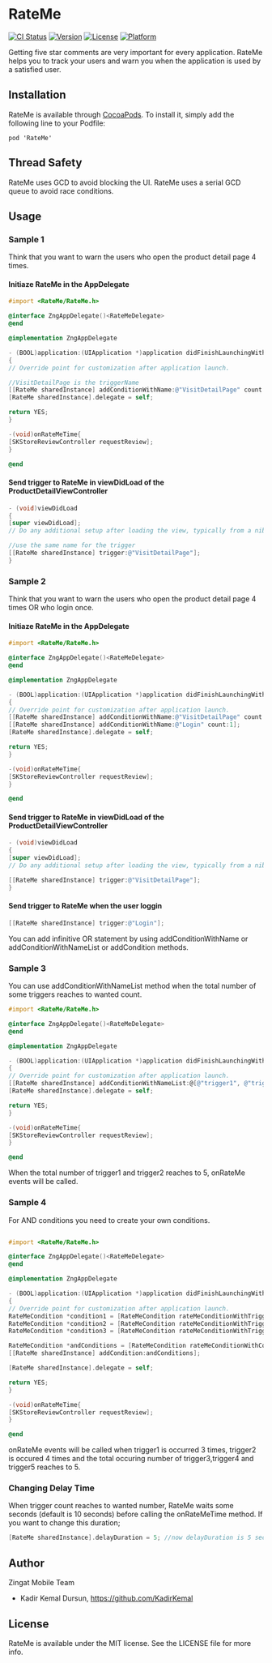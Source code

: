 # RateMe

[![CI Status](http://img.shields.io/travis/kadirkemal/RateMe.svg?style=flat)](https://travis-ci.org/kadirkemal/RateMe)
[![Version](https://img.shields.io/cocoapods/v/RateMe.svg?style=flat)](http://cocoapods.org/pods/RateMe)
[![License](https://img.shields.io/cocoapods/l/RateMe.svg?style=flat)](http://cocoapods.org/pods/RateMe)
[![Platform](https://img.shields.io/cocoapods/p/RateMe.svg?style=flat)](http://cocoapods.org/pods/RateMe)

Getting five star comments are very important for every application. RateMe helps you to track your users and warn you when the application is used by a satisfied user.

## Installation

RateMe is available through [CocoaPods](http://cocoapods.org). To install it, simply add the following line to your Podfile:

```
pod 'RateMe'
```
## Thread Safety
RateMe uses GCD to avoid blocking the UI. RateMe uses a serial GCD queue to avoid race conditions.

## Usage

### Sample 1
Think that you want to warn the users who open the product detail page 4 times.

#### Initiaze RateMe in the AppDelegate
```objectivec
#import <RateMe/RateMe.h>

@interface ZngAppDelegate()<RateMeDelegate>
@end

@implementation ZngAppDelegate

- (BOOL)application:(UIApplication *)application didFinishLaunchingWithOptions:(NSDictionary *)launchOptions
{
// Override point for customization after application launch.

//VisitDetailPage is the triggerName
[[RateMe sharedInstance] addConditionWithName:@"VisitDetailPage" count:4];
[RateMe sharedInstance].delegate = self;

return YES;
}

-(void)onRateMeTime{
[SKStoreReviewController requestReview];
}

@end
```

#### Send trigger to RateMe in viewDidLoad of the ProductDetailViewController
```objectivec
- (void)viewDidLoad
{
[super viewDidLoad];
// Do any additional setup after loading the view, typically from a nib.

//use the same name for the trigger
[[RateMe sharedInstance] trigger:@"VisitDetailPage"];
}
```

### Sample 2
Think that you want to warn the users who open the product detail page 4 times OR who login once.

#### Initiaze RateMe in the AppDelegate
```objectivec
#import <RateMe/RateMe.h>

@interface ZngAppDelegate()<RateMeDelegate>
@end

@implementation ZngAppDelegate

- (BOOL)application:(UIApplication *)application didFinishLaunchingWithOptions:(NSDictionary *)launchOptions
{
// Override point for customization after application launch.
[[RateMe sharedInstance] addConditionWithName:@"VisitDetailPage" count:4];
[[RateMe sharedInstance] addConditionWithName:@"Login" count:1];
[RateMe sharedInstance].delegate = self;

return YES;
}

-(void)onRateMeTime{
[SKStoreReviewController requestReview];
}

@end
```

#### Send trigger to RateMe in viewDidLoad of the ProductDetailViewController
```objectivec
- (void)viewDidLoad
{
[super viewDidLoad];
// Do any additional setup after loading the view, typically from a nib.

[[RateMe sharedInstance] trigger:@"VisitDetailPage"];
}
```

#### Send trigger to RateMe when the user loggin
```objectivec
[[RateMe sharedInstance] trigger:@"Login"];
```

You can add infinitive OR statement by using addConditionWithName or addConditionWithNameList or addCondition methods.

### Sample 3
You can use addConditionWithNameList method when the total number of some triggers reaches to wanted count.
```objectivec
#import <RateMe/RateMe.h>

@interface ZngAppDelegate()<RateMeDelegate>
@end

@implementation ZngAppDelegate

- (BOOL)application:(UIApplication *)application didFinishLaunchingWithOptions:(NSDictionary *)launchOptions
{
// Override point for customization after application launch.
[[RateMe sharedInstance] addConditionWithNameList:@[@"trigger1", @"trigger2"] count:5];
[RateMe sharedInstance].delegate = self;

return YES;
}

-(void)onRateMeTime{
[SKStoreReviewController requestReview];
}

@end
```
When the total number of trigger1 and trigger2 reaches to 5, onRateMe events will be called.

### Sample 4
For AND conditions you need to create your own conditions.

```objectivec

#import <RateMe/RateMe.h>

@interface ZngAppDelegate()<RateMeDelegate>
@end

@implementation ZngAppDelegate

- (BOOL)application:(UIApplication *)application didFinishLaunchingWithOptions:(NSDictionary *)launchOptions
{
// Override point for customization after application launch.
RateMeCondition *condition1 = [RateMeCondition rateMeConditionWithTriggerName:@"trigger1" count:3];
RateMeCondition *condition2 = [RateMeCondition rateMeConditionWithTriggerName:@"trigger2" count:4];
RateMeCondition *condition3 = [RateMeCondition rateMeConditionWithTriggerNameList:@[@"trigger3", @"trigger4" , @"trigger5"]  count:5];

RateMeCondition *andConditions = [RateMeCondition rateMeConditionWithConditionList:@[condition1, condition2, condition3]];
[[RateMe sharedInstance] addCondition:andConditions];

[RateMe sharedInstance].delegate = self;

return YES;
}

-(void)onRateMeTime{
[SKStoreReviewController requestReview];
}

@end

```

onRateMe events will be called when trigger1 is occurred 3 times, trigger2 is occured 4 times and the total occuring number of trigger3,trigger4 and trigger5 reaches to 5.


### Changing Delay Time
When trigger count reaches to wanted number, RateMe waits some seconds (default is 10 seconds) before calling the onRateMeTime method. If you want to change this duration;

```objectivec
[RateMe sharedInstance].delayDuration = 5; //now delayDuration is 5 seconds
```

## Author

Zingat Mobile Team
+ Kadir Kemal Dursun, https://github.com/KadirKemal

## License

RateMe is available under the MIT license. See the LICENSE file for more info.

